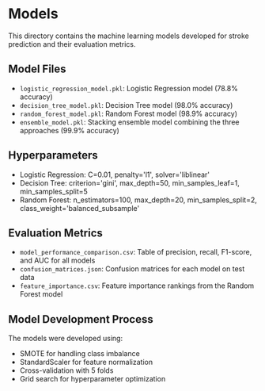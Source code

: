 # Models

This directory contains the machine learning models developed for stroke prediction and their evaluation metrics.

## Model Files
- `logistic_regression_model.pkl`: Logistic Regression model (78.8% accuracy)
- `decision_tree_model.pkl`: Decision Tree model (98.0% accuracy)
- `random_forest_model.pkl`: Random Forest model (98.9% accuracy)
- `ensemble_model.pkl`: Stacking ensemble model combining the three approaches (99.9% accuracy)

## Hyperparameters
- Logistic Regression: C=0.01, penalty='l1', solver='liblinear'
- Decision Tree: criterion='gini', max_depth=50, min_samples_leaf=1, min_samples_split=5
- Random Forest: n_estimators=100, max_depth=20, min_samples_split=2, class_weight='balanced_subsample'

## Evaluation Metrics
- `model_performance_comparison.csv`: Table of precision, recall, F1-score, and AUC for all models
- `confusion_matrices.json`: Confusion matrices for each model on test data
- `feature_importance.csv`: Feature importance rankings from the Random Forest model

## Model Development Process
The models were developed using:
- SMOTE for handling class imbalance
- StandardScaler for feature normalization
- Cross-validation with 5 folds
- Grid search for hyperparameter optimization
